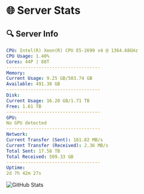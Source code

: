 # 🌐 Server Stats
## 🔍 Server Info
```yaml
CPU: Intel(R) Xeon(R) CPU E5-2699 v4 @ 1364.68GHz
CPU Usage: 1.40%
Cores: 44P | 88T
-----------------------------------
Memory:
Current Usage: 9.25 GB/503.74 GB
Available: 491.38 GB
-----------------------------------
Disk:
Current Usage: 16.20 GB/1.71 TB
Free: 1.61 TB
-----------------------------------
GPU:
No GPU detected
-----------------------------------
Network:
Current Transfer (Sent): 161.82 MB/s
Current Transfer (Received): 2.36 MB/s
Total Sent: 17.58 TB
Total Received: 509.33 GB
-----------------------------------
Uptime:
2d 7h 42m 27s
```
![GitHub Stats](https://img.shields.io/badge/Updated-2025-02-10_06:25:45-blue)